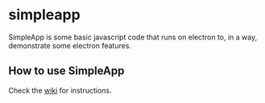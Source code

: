 # simpleapp
SimpleApp is some basic javascript code that runs on electron to, in a way, demonstrate some electron features.
## How to use SimpleApp
Check the [wiki](https://github.com/tpguy825/simpleapp/wiki) for instructions.

